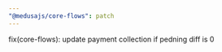 ```yaml
---
"@medusajs/core-flows": patch
---
```


fix(core-flows): update payment collection if pedning diff is 0
